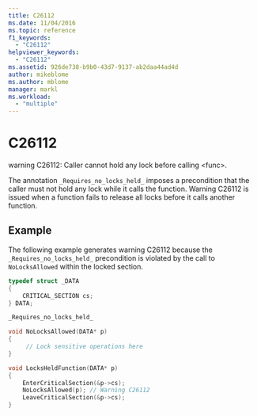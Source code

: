 ```yaml
---
title: C26112
ms.date: 11/04/2016
ms.topic: reference
f1_keywords:
  - "C26112"
helpviewer_keywords:
  - "C26112"
ms.assetid: 926de738-b9b0-43d7-9137-ab2daa44ad4d
author: mikeblome
ms.author: mblome
manager: markl
ms.workload:
  - "multiple"
---
```

# C26112
warning C26112: Caller cannot hold any lock before calling \<func>.

 The annotation `_Requires_no_locks_held_` imposes a precondition that the caller must not hold any lock while it calls the function. Warning C26112 is issued when a function fails to release all locks before it calls another function.

## Example
 The following example generates warning C26112 because the `_Requires_no_locks_held_` precondition is violated by the call to `NoLocksAllowed` within the locked section.

```cpp
typedef struct _DATA
{
    CRITICAL_SECTION cs;
} DATA;

_Requires_no_locks_held_

void NoLocksAllowed(DATA* p)
{
     // Lock sensitive operations here
}

void LocksHeldFunction(DATA* p)
{
    EnterCriticalSection(&p->cs);
    NoLocksAllowed(p); // Warning C26112
    LeaveCriticalSection(&p->cs);
}
```
